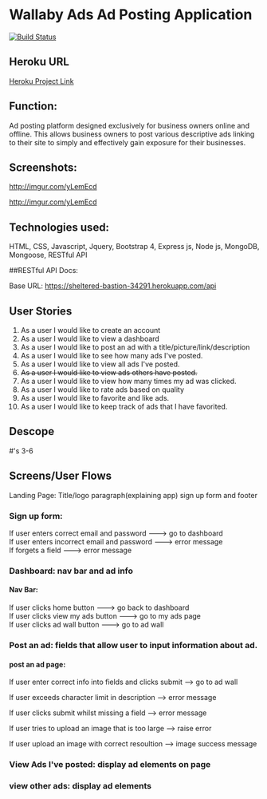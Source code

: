 
# Wallaby Ads Ad Posting Application

[![Build Status](https://travis-ci.org/jeremytaylor7/wallaby-ads-project.svg?branch=master)](https://travis-ci.org/jeremytaylor7/wallaby-ads-project)

## Heroku URL
[Heroku Project Link](https://sheltered-bastion-34291.herokuapp.com/)

## Function: 
Ad posting platform designed exclusively for business owners
online and offline. This allows business owners to post various
descriptive ads linking to their site to simply and effectively
gain exposure for their businesses.

## Screenshots:
http://imgur.com/yLemEcd

http://imgur.com/yLemEcd

## Technologies used:
HTML, CSS, Javascript, Jquery, Bootstrap 4, Express js, Node js, MongoDB, Mongoose, RESTful API

##RESTful API Docs:

Base URL: https://sheltered-bastion-34291.herokuapp.com/api



## User Stories

1. As a user I would like to create an account
2. As a user I would like to view a dashboard
3. As a user I would like to post an ad with a title/picture/link/description
4. As a user I would like to see how many ads I've posted.
5. As a user I would like to view all ads I've posted.
6. ~~As a user I would like to view ads others have posted.~~
7. As a user I would like to view how many times my ad was clicked.
8. As a user I would like to rate ads based on quality
9. As a user I would like to favorite and like ads.
10. As a user I would like to keep track of ads that I have favorited.


## Descope

#'s 3-6

## Screens/User Flows

Landing Page: Title/logo paragraph(explaining app) sign up form and footer

### Sign up form:
If user enters correct email and password ---> go to dashboard   
If user enters incorrect email and password ---> error message  
If forgets a field ---> error message

### Dashboard: nav bar and ad info

#### Nav Bar:

If user clicks home button ---> go back to dashboard  
If user clicks view my ads button ---> go to my ads page  
If user clicks ad wall button ---> go to ad wall


### Post an ad: fields that allow user to input information about ad.

#### post an ad page:

If user enter correct info into fields and clicks submit
--> go to ad wall

If user exceeds character limit in description --> error message

If user clicks submit whilst missing a field --> error message

If user tries to upload an image that is too large --> raise error

If user upload an image with correct resoultion --> image success message


### View Ads I've posted: display ad elements on page

### view other ads: display ad elements

